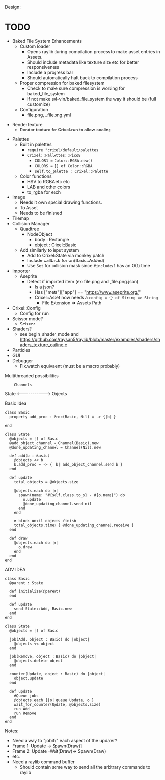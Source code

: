 
Design:



# TODO
  <!-- - Animation
    - Make testbed for this
      - Should play animation
        - WASD - Character position
        - Arrows - Frame position
        - Shift WASD - Character origin
        - Shift Arrows - Frame origin
        - QE - Character rotation
        - ,. - Frame rotation
        - Space - Play/Pause
        - Shift Space - Stop
        - R - Replay -->
  - Baked File System Enhancements
    - Custom loader
      - Opens raylib during compilation process to make asset entries in Assets.
      - Should include metadata like texture size etc for better responsiveness 
      - Include a progress bar
      - Should automatically halt back to compilation process
    - Proper compression for baked filesystem
      - Check to make sure compression is working for baked_file_system
      - If not make sol-vin/baked_file_system the way it should be (full customize)
    - Configuration
      - file.png, _file.png.yml
  <!-- - Raylib compatable types - Vector2, Color, Rectangle -->
  <!-- - Timer -->
  <!-- - Primitives (Circle, Rectangle, Point, etc) -->
  - RenderTexture
    <!-- - Render texture camera -->
    <!-- - Render texture objects( rt as a state/in a state)?
      - RenderTexture addon for State? -->
    - Render texture for Crixel.run to allow scaling
  <!-- - Update and Draw layer ordering
    - Create "delete/add" queue to be run between updates and draws to prevent .dup or looping errors -->
  - Palettes
    - Built in palettes
      - `require "crixel/default/palettes`
      - `Crixel::Pallettes::Pico8`
        - `COLOR1 = Color::RGBA.new()`
        - `COLORS = [] of Color::RGBA`
        - `self.to_palette : Crixel::Palette`
    - Color functions
      - HSV to RGBA etc etc
      - LAB and other colors
      - to_rgba for each
  - Image
    - Needs it own special drawing functions.
    - To Asset
    - Needs to be finished
  - Tilemap
  - Collision Manager
    - Quadtree
      - NodeObject
        - body : Rectangle
        - object : Crixel::Basic
    - Add similarly to input system
      - Add to Crixel::State via monkey patch
      - Include callback for on(Basic::Added)
      - Use `Set` for collision mask since `#includes?` has an O(1) time
  -  Importer
     -  Aseprite
        -  Detect if imported item (ex: file.png and _file.png.json)
           -  Is a json?
           -  Has ["meta"]["app"] == "https://www.aseprite.org/"
           -  Crixel::Asset now needs a `config = {} of String => String`
              -  File Extension => Assets Path
  - Crixel::Config
    - Config for run
  - Scissor mode?
    - Scissor
  - Shaders?
    - see begin_shader_mode and https://github.com/raysan5/raylib/blob/master/examples/shaders/shaders_texture_outline.c
  - Particles
  - GUI
  - Debugger
    - Flx.watch equivalent (must be a macro probably)
  <!-- - Crixel::Sound
    - Own data type (non Basic)
    - use load_sound_alias to prevent changing original source.
    - hook Crixel::Sound#on_destroyed/on_changed to -->





Multithreaded possibilities

        Channels
State <-----------> Objects

Basic Idea
```crystal
class Basic
  property add_proc : Proc(Basic, Nil) = -> {|b| }

end

class State
  @objects = [] of Basic
  @add_object_channel = Channel(Basic).new
  @done_updating_channel = Channel(Nil).new

  def add(b : Basic)
    @objects << b
    b.add_proc = -> { |b| add_object_channel.send b }
  end

  def update
    total_objects = @objects.size

    @objects.each do |o|
      spawn(name: "#{self.class.to_s} - #{o.name}") do
        o.update
        @done_updating_channel.send nil
      end
    end

    # block until objects finish
    total_objects.times { @done_updating_channel.receive }
  end

  def draw
    @objects.each do |o|
      o.draw
    end
  end
end
```

ADV IDEA
```crystal
class Basic
  @parent : State
  
  def initialize(@parent)
  end

  def update
    send State::Add, Basic.new
  end
end

class State
  @objects = [] of Basic

  job(Add, object : Basic) do |object|
    @objects << object
  end

  job(Remove, object : Basic) do |object|
    @objects.delete object
  end

  counter(Update, object : Basic) do |object|
    object.update
  end

  def update
    #Queue jobs
    @objects.each {|o| queue Update, o }
    wait_for_counter(Update, @objects.size)
    run Add
    run Remove
  end
end
```

Notes:
  - Need a way to "jobify" each aspect of the updater?
  - Frame 1: Update -> Spawn(Draw)]
  - Frame 2: Update -Wait(Draw)-> Spawn(Draw)
  - etc.
  - Need a raylib command buffer
    - Should contain some way to send all the arbitrary commands to raylib

